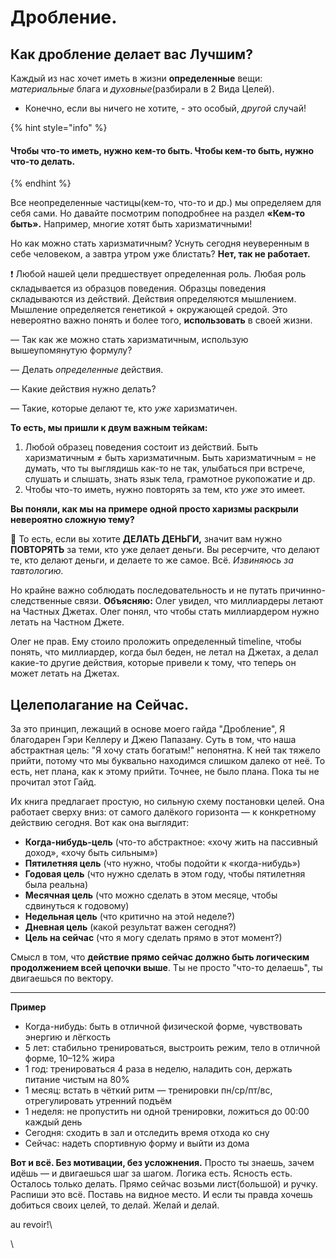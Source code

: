 # Дробление.

## Как дробление делает вас Лучшим?

Каждый из нас хочет иметь в жизни **определенные** вещи: _материальные_ блага и _духовные_(разбирали в 2 Вида Целей).

* Конечно, если вы ничего не хотите, - это особый, _другой_ случай!

{% hint style="info" %}
#### Чтобы что-то иметь, нужно кем-то быть. Чтобы кем-то быть, нужно что-то делать.
{% endhint %}

Все неопределенные частицы(кем-то, что-то и др.) мы определяем для себя сами. Но давайте посмотрим поподробнее на раздел **«Кем-то быть».** Например, многие хотят быть харизматичными!

Но как можно стать харизматичным? Уснуть сегодня неуверенным в себе человеком, а завтра утром уже блистать? **Нет, так не работает.**

❗️ Любой нашей цели предшествует определенная роль. Любая роль складывается из образцов поведения. Образцы поведения складываются из действий. Действия определяются мышлением. Мышление определяется генетикой + окружающей средой. Это невероятно важно понять и более того, **использовать** в своей жизни.

— Так как же можно стать харизматичным, использую вышеупомянутую формулу?

— Делать _определенные_ действия.

— Какие действия нужно делать?

— Такие, которые делают те, кто _уже_ харизматичен.

**То есть, мы пришли к двум важным тейкам:**

1. Любой образец поведения состоит из действий. Быть харизматичным ≠ быть харизматичным. Быть харизматичным = не думать, что ты выглядишь как-то не так, улыбаться при встрече, слушать и слышать, знать язык тела, грамотное рукопожатие и др.
2. Чтобы что-то иметь, нужно повторять за тем, кто _уже_ это имеет.

**Вы поняли, как мы на примере одной просто харизмы раскрыли невероятно сложную тему?**

🏦 То есть, если вы хотите **ДЕЛАТЬ ДЕНЬГИ,** значит вам нужно **ПОВТОРЯТЬ** за теми, кто уже делает деньги. Вы ресерчите, что делают те, кто делают деньги, и делаете то же самое. Всё. _Извиняюсь за тавтологию._

Но крайне важно соблюдать последовательность и не путать причинно-следственные связи. **Объясняю:** Олег увидел, что миллиардеры летают на Частных Джетах. Олег понял, что чтобы стать миллиардером нужно летать на Частном Джете.

Олег не прав. Ему стоило проложить определенный timeline, чтобы понять, что миллиардер, когда был беден, не летал на Джетах, а делал какие-то другие действия, которые привели к тому, что теперь он может летать на Джетах.

## Целеполагание на Сейчас.

За это принцип, лежащий в основе моего гайда "Дробление", Я благодарен Гэри Келлеру и Джею Папазану. Суть в том, что наша абстрактная цель: "Я хочу стать богатым!" непонятна. К ней так тяжело прийти, потому что мы буквально находимся слишком далеко от неё. То есть, нет плана, как к этому прийти. Точнее, не было плана. Пока ты не прочитал этот Гайд.&#x20;

Их книга предлагает простую, но сильную схему постановки целей. Она работает сверху вниз: от самого далёкого горизонта — к конкретному действию сегодня. Вот как она выглядит:

* **Когда-нибудь-цель** (что-то абстрактное: «хочу жить на пассивный доход», «хочу быть сильным»)
* **Пятилетняя цель** (что нужно, чтобы подойти к «когда-нибудь»)
* **Годовая цель** (что нужно сделать в этом году, чтобы пятилетняя была реальна)
* **Месячная цель** (что можно сделать в этом месяце, чтобы сдвинуться к годовому)
* **Недельная цель** (что критично на этой неделе?)
* **Дневная цель** (какой результат важен сегодня?)
* **Цель на сейчас** (что я могу сделать прямо в этот момент?)

Смысл в том, что **действие прямо сейчас должно быть логическим продолжением всей цепочки выше**. Ты не просто "что-то делаешь", ты двигаешься по вектору.

***

**Пример**

* Когда-нибудь: быть в отличной физической форме, чувствовать энергию и лёгкость
* 5 лет: стабильно тренироваться, выстроить режим, тело в отличной форме, 10–12% жира
* 1 год: тренироваться 4 раза в неделю, наладить сон, держать питание чистым на 80%
* 1 месяц: встать в чёткий ритм — тренировки пн/ср/пт/вс, отрегулировать утренний подъём
* 1 неделя: не пропустить ни одной тренировки, ложиться до 00:00 каждый день
* Сегодня: сходить в зал и отследить время отхода ко сну
* Сейчас: надеть спортивную форму и выйти из дома

**Вот и всё. Без мотивации, без усложнения.** Просто ты знаешь, зачем идёшь — и двигаешься шаг за шагом. Логика есть. Ясность есть. Осталось только делать. Прямо сейчас возьми лист(большой) и ручку. Распиши это всё. Поставь на видное место. И если ты правда хочешь добиться своих целей, то делай. Желай и делай.

au revoir!\


\
